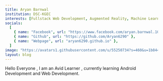 ```yaml
---
title: Aryan Barnwal
institution: DSC-KGEC
interests: [Fullstack Web Development, Augmented Reality, Machine Learning]
socials:
  [
    { name: "Facebook", url: "https://www.facebook.com/aryan.barnwal.10/" },
    { name: "Github", url: "https://github.com/Aryan6290" },
    { name: "Webpage", url: "aryan6290.github.io" },
  ]
image: "https://avatars1.githubusercontent.com/u/55250734?s=460&u=1b844c76a8c914ac6a64e9673d3d87d1833151ec&v=4"
layout: blog
---
```


Hello Everyone , I am an Avid Learner , currently learning Android Development and Web Development.

